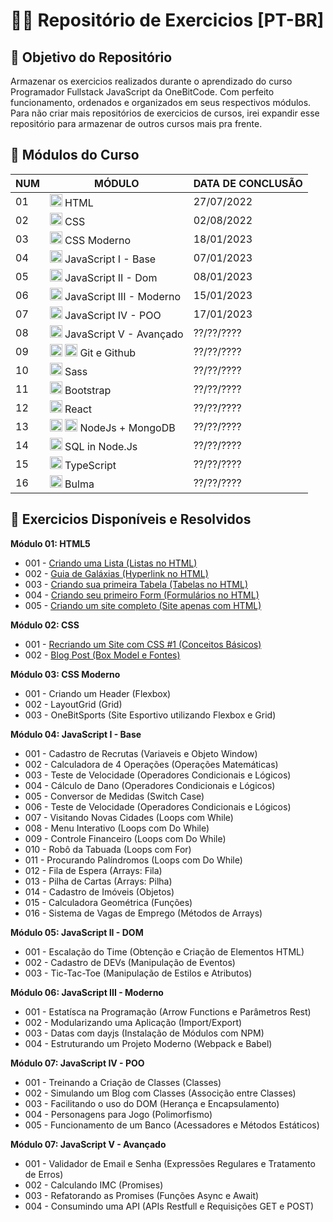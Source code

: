 # 🤘🏽 Repositório de Exercicios [PT-BR]

## 🎯 **Objetivo do Repositório**<br>
Armazenar os exercicios realizados durante o aprendizado do curso Programador Fullstack JavaScript da OneBitCode. Com perfeito funcionamento, ordenados e organizados em seus respectivos módulos. Para não criar mais repositórios de exercicios de cursos, irei expandir esse repositório para armazenar de outros cursos mais pra frente.

## 🍁 **Módulos do Curso**
| NUM           | MÓDULO             | DATA DE CONCLUSÃO |
| ------------- | -------------      | ----------------- |
| 01            | <img src="https://cdn.jsdelivr.net/gh/devicons/devicon/icons/html5/html5-original.svg" height='20' width='20'/> HTML               | 27/07/2022        |                   
| 02            | <img src="https://cdn.jsdelivr.net/gh/devicons/devicon/icons/css3/css3-original.svg" height='20' width='20'/> CSS                | 02/08/2022        |
| 03            | <img src="https://cdn.jsdelivr.net/gh/devicons/devicon/icons/css3/css3-original.svg" height='20' width='20'/> CSS Moderno        | 18/01/2023        | 
| 04            | <img src="https://cdn.jsdelivr.net/gh/devicons/devicon/icons/javascript/javascript-original.svg" height='20' width='20'/>  JavaScript I - Base       | 07/01/2023        |
| 05            | <img src="https://cdn.jsdelivr.net/gh/devicons/devicon/icons/javascript/javascript-original.svg" height='20' width='20'/>  JavaScript II - Dom      | 08/01/2023        | 
| 06            | <img src="https://cdn.jsdelivr.net/gh/devicons/devicon/icons/javascript/javascript-original.svg" height='20' width='20'/>  JavaScript III - Moderno     | 15/01/2023       | 
| 07            | <img src="https://cdn.jsdelivr.net/gh/devicons/devicon/icons/javascript/javascript-original.svg" height='20' width='20'/>  JavaScript IV - POO    | 17/01/2023       | 
| 08            | <img src="https://cdn.jsdelivr.net/gh/devicons/devicon/icons/javascript/javascript-original.svg" height='20' width='20'/>  JavaScript V - Avançado    | ??/??/????       |
| 09            | <img src="https://cdn.jsdelivr.net/gh/devicons/devicon/icons/git/git-original.svg" height='20' width='20'/>  <img src="https://cdn.jsdelivr.net/gh/devicons/devicon/icons/github/github-original.svg" height='20' width='20'/> Git e Github    | ??/??/????       |
| 10            | <img src="https://cdn.jsdelivr.net/gh/devicons/devicon/icons/sass/sass-original.svg" height='20' width='20'/>  Sass    | ??/??/????       |
| 11            | <img src="https://cdn.jsdelivr.net/gh/devicons/devicon/icons/bootstrap/bootstrap-original.svg" height='20' width='20'/>  Bootstrap    | ??/??/????       |
| 12            | <img src="https://cdn.jsdelivr.net/gh/devicons/devicon/icons/react/react-original.svg" height='20' width='20'/>  React    | ??/??/????       |
| 13            | <img src="https://cdn.jsdelivr.net/gh/devicons/devicon/icons/nodejs/nodejs-original.svg" height='20' width='20'/> <img src="https://cdn.jsdelivr.net/gh/devicons/devicon/icons/mongodb/mongodb-original.svg" height='20' width='20'/> NodeJs + MongoDB    | ??/??/????       |
| 14            | <img src="https://cdn.jsdelivr.net/gh/devicons/devicon/icons/sequelize/sequelize-original.svg" height='20' width='20'/>  SQL in Node.Js    | ??/??/????       |
| 15            | <img src="https://cdn.jsdelivr.net/gh/devicons/devicon/icons/typescript/typescript-original.svg" height='20' width='20'/>  TypeScript    | ??/??/????       |
| 16            | <img src="https://cdn.jsdelivr.net/gh/devicons/devicon/icons/bulma/bulma-plain.svg" height='20' width='20'/>  Bulma    | ??/??/????       |

## 🌿 **Exercicios Disponíveis e Resolvidos**

**Módulo 01: HTML5**
  - 001 - <a href="/OneBitCode/Módulo 01 - HTML/001 - Criando uma Lista (Listas no HTML)/">Criando uma Lista (Listas no HTML)</a>
  - 002 - <a href="/OneBitCode/Módulo 01 - HTML/002 - Guia de Galáxias (Hyperlink no HTML)/">Guia de Galáxias (Hyperlink no HTML)</a>
  - 003 - <a href="/OneBitCode/Módulo 01 - HTML/003 - Criando sua primeira Tabela (Tabelas no HTML)/">Criando sua primeira Tabela (Tabelas no HTML)</a>
  - 004 - <a href="/OneBitCode/Módulo 01 - HTML/004 - Criando seu primeiro Form (Formulários no HTML)/">Criando seu primeiro Form (Formulários no HTML)</a>
  - 005 - <a href="/OneBitCode/Módulo 01 - HTML/005 - Criando um site completo (Site apenas com HTML)/">Criando um site completo (Site apenas com HTML)</a>

**Módulo 02: CSS**
  - 001 - <a href="/OneBitCode/Módulo 02 - CSS/001 - Recriando um Site com CSS #1 (Conceitos Básicos)/">Recriando um Site com CSS #1 (Conceitos Básicos)</a>
  - 002 - <a href="/OneBitCode/Módulo 02 - CSS/002 - Blog Post (Box Model e Fontes)/">Blog Post (Box Model e Fontes)</a>

**Módulo 03: CSS Moderno**
  - 001 - Criando um Header (Flexbox)
  - 002 - LayoutGrid (Grid)
  - 003 - OneBitSports (Site Esportivo utilizando Flexbox e Grid)

**Módulo 04: JavaScript I - Base**
  - 001 - Cadastro de Recrutas (Variaveis e Objeto Window)
  - 002 - Calculadora de 4 Operações (Operações Matemáticas)
  - 003 - Teste de Velocidade (Operadores Condicionais e Lógicos)
  - 004 - Cálculo de Dano (Operadores Condicionais e Lógicos)
  - 005 - Conversor de Medidas (Switch Case)
  - 006 - Teste de Velocidade (Operadores Condicionais e Lógicos)
  - 007 - Visitando Novas Cidades (Loops com While)
  - 008 - Menu Interativo (Loops com Do While)
  - 009 - Controle Financeiro (Loops com Do While)
  - 010 - Robô da Tabuada (Loops com For)
  - 011 - Procurando Palíndromos (Loops com Do While)
  - 012 - Fila de Espera (Arrays: Fila)
  - 013 - Pilha de Cartas (Arrays: Pilha)
  - 014 - Cadastro de Imóveis (Objetos) 
  - 015 - Calculadora Geométrica (Funções)
  - 016 - Sistema de Vagas de Emprego (Métodos de Arrays)

**Módulo 05: JavaScript II - DOM**
  - 001 - Escalação do Time (Obtenção e Criação de Elementos HTML)
  - 002 - Cadastro de DEVs (Manipulação de Eventos)
  - 003 - Tic-Tac-Toe (Manipulação de Estilos e Atributos)

**Módulo 06: JavaScript III - Moderno**
  - 001 - Estatísca na Programação (Arrow Functions e Parâmetros Rest)
  - 002 - Modularizando uma Aplicação (Import/Export)
  - 003 - Datas com dayjs (Instalação de Módulos com NPM)
  - 004 - Estruturando um Projeto Moderno (Webpack e Babel)

**Módulo 07: JavaScript IV - POO**
  - 001 - Treinando a Criação de Classes (Classes)
  - 002 - Simulando um Blog com Classes (Associção entre Classes)
  - 003 - Facilitando o uso do DOM (Herança e Encapsulamento)
  - 004 - Personagens para Jogo (Polimorfismo)
  - 005 - Funcionamento de um Banco (Acessadores e Métodos Estáticos)

**Módulo 07: JavaScript V - Avançado**
  - 001 - Validador de Email e Senha (Expressões Regulares e Tratamento de Erros)
  - 002 - Calculando IMC (Promises)
  - 003 - Refatorando as Promises (Funções Async e Await)
  - 004 - Consumindo uma API (APIs Restfull e Requisições GET e POST)
